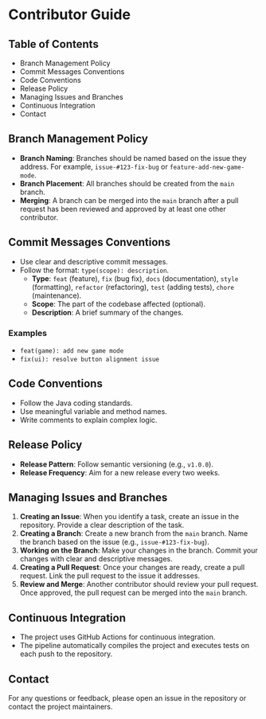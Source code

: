 # Contributor Guide

## Table of Contents
- Branch Management Policy
- Commit Messages Conventions
- Code Conventions
- Release Policy
- Managing Issues and Branches
- Continuous Integration
- Contact

## Branch Management Policy
- **Branch Naming**: Branches should be named based on the issue they address. For example, `issue-#123-fix-bug` or `feature-add-new-game-mode`.
- **Branch Placement**: All branches should be created from the `main` branch.
- **Merging**: A branch can be merged into the `main` branch after a pull request has been reviewed and approved by at least one other contributor.

## Commit Messages Conventions
- Use clear and descriptive commit messages.
- Follow the format: `type(scope): description`.
    - **Type**: `feat` (feature), `fix` (bug fix), `docs` (documentation), `style` (formatting), `refactor` (refactoring), `test` (adding tests), `chore` (maintenance).
    - **Scope**: The part of the codebase affected (optional).
    - **Description**: A brief summary of the changes.

### Examples
- `feat(game): add new game mode`
- `fix(ui): resolve button alignment issue`

## Code Conventions
- Follow the Java coding standards.
- Use meaningful variable and method names.
- Write comments to explain complex logic.

## Release Policy
- **Release Pattern**: Follow semantic versioning (e.g., `v1.0.0`).
- **Release Frequency**: Aim for a new release every two weeks.

## Managing Issues and Branches
1. **Creating an Issue**: When you identify a task, create an issue in the repository. Provide a clear description of the task.
2. **Creating a Branch**: Create a new branch from the `main` branch. Name the branch based on the issue (e.g., `issue-#123-fix-bug`).
3. **Working on the Branch**: Make your changes in the branch. Commit your changes with clear and descriptive messages.
4. **Creating a Pull Request**: Once your changes are ready, create a pull request. Link the pull request to the issue it addresses.
5. **Review and Merge**: Another contributor should review your pull request. Once approved, the pull request can be merged into the `main` branch.

## Continuous Integration
- The project uses GitHub Actions for continuous integration.
- The pipeline automatically compiles the project and executes tests on each push to the repository.

## Contact
For any questions or feedback, please open an issue in the repository or contact the project maintainers.